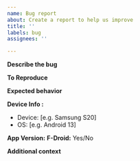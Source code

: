 ```yaml
---
name: Bug report
about: Create a report to help us improve
title: ''
labels: bug
assignees: ''

---
```


**Describe the bug**
 <!--A clear and concise description of what the bug is. -->

**To Reproduce**
<!-- Steps to reproduce the behavior: -->

**Expected behavior**
<!-- A clear and concise description of what you expected to happen. -->

<!-- **Screenshots**
If applicable, add screenshots to help explain your problem. -->

**Device Info <!--(please complete the following information)-->:**
 - Device: [e.g. Samsung S20]
 - OS: [e.g. Android 13] 

**App Version:**
**F-Droid:** Yes/No

**Additional context**
<!--Add any other context about the problem here.-->
